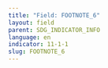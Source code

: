 ```yaml
---
title: "Field: FOOTNOTE_6"
layout: field
parent: SDG_INDICATOR_INFO
language: en
indicator: 11-1-1
slug: FOOTNOTE_6
---
```

[^6]: UN-Habitat (2003). Slums of the World: The face of urban poverty in the new millennium. <mirror.unhabitat.org/pmss/getElectronicVersion.aspx?nr=1124&alt=1>